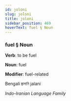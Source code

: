 ```yaml
---
id: ȷoloni
slug: ȷoloni
title: ȷoloni
sidebar_position: 469
hoverText: fuel § Noun
---
```


### fuel § Noun

**Verb**: to be fuel

**Noun**: fuel

**Modifier**: fuel-related

Bengali জ্বালানি jalani 

*Indo-Iranian Language Family*
